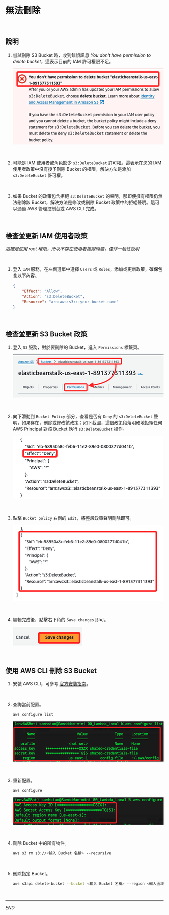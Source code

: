 # 無法刪除

<br>

## 說明

1. 嘗試刪除 S3 Bucket 時，收到錯誤訊息  _You don't have permission to delete bucket_，這表示目前的 IAM 許可權限不足。

    ![](images/img_32.png)

<br>

2. 可能是 IAM 使用者或角色缺少 `s3:DeleteBucket` 許可權。這表示在您的 IAM 使用者政策中沒有授予刪除 Bucket 的權限，解決方法是添加 `s3:DeleteBucket` 許可權。

<br>

3. 如果 Bucket 的政策包含拒絕 `s3:DeleteBucket` 的聲明，那即便擁有權限仍無法刪除該 Bucket，解決方法是修改或刪除 Bucket 政策中的拒絕聲明。這可以通過 AWS 管理控制台或 AWS CLI 完成。

<br>

## 檢查並更新 IAM 使用者政策

_這裡是使用 root 權限，所以不存在使用者權限問題，僅作一般性說明_

<br>

1. 登入 `IAM` 服務，在左側選單中選擇 `Users` 或 `Roles`，添加或更新政策，確保包含以下內容。

    ```json
    {
        "Effect": "Allow",
        "Action": "s3:DeleteBucket",
        "Resource": "arn:aws:s3:::your-bucket-name"
    }
    ```

<br>

## 檢查並更新 S3 Bucket 政策

1. 登入 `S3` 服務，對於要刪除的 Bucket，進入 `Permissions` 標籤頁。

    ![](images/img_33.png)

<br>

2. 向下滑動到 `Bucket Policy` 部分，查看是否有 `Deny` 的 `s3:DeleteBucket` 聲明，如果存在，刪除或修改該政策；如下截圖，這個政策段落明確地拒絕任何 AWS Principal 對該 Bucket 執行 `s3:DeleteBucket` 操作。

    ![](images/img_34.png)

<br>

3. 點擊 `Bucket policy` 右側的 `Edit`，將整段政策聲明刪除即可。

    ![](images/img_35.png)

<br>

4. 編輯完成後，點擊右下角的 `Save changes` 即可。

    ![](images/img_36.png)

<br>

## 使用 AWS CLI 刪除 S3 Bucket

1. 安裝 AWS CLI，可參考 [官方安裝指南](https://docs.aws.amazon.com/cli/latest/userguide/getting-started-install.html)。

<br>

2. 查詢當前配置。

    ```bash
    aws configure list
    ```

    ![](images/img_37.png)

<br>

3. 重新配置。

    ```bash
    aws configure
    ```

    ![](images/img_38.png)

<br>

4. 刪除 Bucket 中的所有物件。

    ```bash
    aws s3 rm s3://<輸入 Bucket 名稱> --recursive
    ```

<br>

5. 刪除指定 Bucket。

    ```bash
    aws s3api delete-bucket --bucket <輸入 Bucket 名稱> --region <輸入區域>
    ```

<br>

___

_END_
